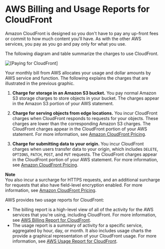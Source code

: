 # AWS Billing and Usage Reports for CloudFront<a name="reports-billing"></a>

Amazon CloudFront is designed so you don't have to pay any up\-front fees or commit to how much content you'll have\. As with the other AWS services, you pay as you go and pay only for what you use\.

The following diagram and table summarize the charges to use CloudFront\. 

![\[Paying for CloudFront\]](http://docs.aws.amazon.com/AmazonCloudFront/latest/DeveloperGuide/)

Your monthly bill from AWS allocates your usage and dollar amounts by AWS service and function\. The following explains the charges that are illustrated in the previous graphic\.

1. **Charge for storage in an Amazon S3 bucket\.** You pay normal Amazon S3 storage charges to store objects in your bucket\. The charges appear in the Amazon S3 portion of your AWS statement\.

1. **Charge for serving objects from edge locations\.** You incur CloudFront charges when CloudFront responds to requests for your objects\. These charges are lower than the corresponding Amazon S3 charges\. The CloudFront charges appear in the CloudFront portion of your AWS statement\. For more information, see [Amazon CloudFront Pricing](http://aws.amazon.com/cloudfront/pricing/)\.

1. **Charge for submitting data to your origin\.** You incur CloudFront charges when users transfer data to your origin, which includes `DELETE`, `OPTIONS`, `PATCH`, `POST`, and `PUT` requests\. The CloudFront charges appear in the CloudFront portion of your AWS statement\. For more information, see [Amazon CloudFront Pricing](http://aws.amazon.com/cloudfront/pricing/)\.

**Note**  
You also incur a surcharge for HTTPS requests, and an additional surcharge for requests that also have field\-level encryption enabled\. For more information, see [Amazon CloudFront Pricing](http://aws.amazon.com/cloudfront/pricing/)\.

AWS provides two usage reports for CloudFront:
+ The billing report is a high\-level view of all of the activity for the AWS services that you're using, including CloudFront\. For more information, see [AWS Billing Report for CloudFront](billing-report.md)\.
+ The usage report is a summary of activity for a specific service, aggregated by hour, day, or month\. It also includes usage charts the provide a graphical representation of your CloudFront usage\. For more information, see [AWS Usage Report for CloudFront](usage-report.md)\.